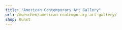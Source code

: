 ```yaml
---
title: "American Contemporary Art Gallery"
url: /muenchen/american-contemporary-art-gallery/
shop: Kunst
---
```

